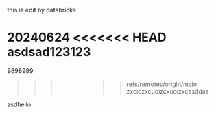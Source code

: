 this is edit by databricks

20240624
<<<<<<< HEAD
asdsad123123
=======
9898989
>>>>>>> refs/remotes/origin/main
zxciozxcuoizcxuoizxcasddas

asdhello
